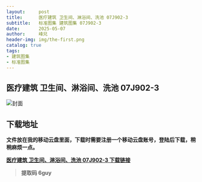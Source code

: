 ```yaml
---
layout:     post
title:      医疗建筑 卫生间、淋浴间、洗池 07J902-3
subtitle:   标准图集 建筑图集 07J902-3
date:       2025-05-07
author:     峰兄
header-img: img/the-first.png
catalog: true
tags:
- 建筑图集
- 标准图集
---
```

## 医疗建筑 卫生间、淋浴间、洗池 07J902-3
![封面](https://pic1.imgdb.cn/item/681b284258cb8da5c8e2d3b9.jpg)

## 下载地址 ##
**文件放在我的移动云盘里面，下载时需要注册一个移动云盘账号，登陆后下载，稍稍麻烦一点。**  
  
[**医疗建筑 卫生间、淋浴间、洗池 07J902-3 下载链接**](https://caiyun.139.com/m/i?2nc6qoAYPe53c)

> **提取码 6guy**
